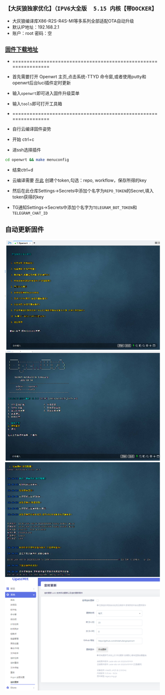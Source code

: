 ## `【大灰狼独家优化】（IPV6大全版  5.15 内核【带DOCKER】`

- 大灰狼编译库X86-R2S-R4S-MI等多系列全部适配OTA自动升级
- 默认IP地址：192.168.2.1
- 账户：root   密码：空
 
 ## [`固件下载地址`](https://github.com/shidahuilang/openwrt/releases/tag/AutoUpdate)

- ================================================================
- 首先需要打开 Openwrt 主页,点击系统-TTYD 命令窗,或者使用putty和openwrt后台luci插件定时更新 
- 输入`openwrt`即可进入固件升级菜单                            
- 输入`tools`即可打开工具箱                                    
- ================================================================

- 自行云编译固件姿势
- 开始 ctrl+c 
- 进ssh选择插件 
``` bash
cd openwrt && make menuconfig
```
- 结束ctrl+d

- 云编译需要 [在此](https://github.com/settings/tokens) 创建个token,勾选：repo, workflow，保存所得的key
- 然后在此仓库Settings->Secrets中添加个名字为```REPO_TOKEN```的Secret,填入token获得的key

- TG通知Settings->Secrets中添加个名字为```TELEGRAM_BOT_TOKEN```和```TELEGRAM_CHAT_ID```

## 自动更新固件
![img.png](img/img.png)
![img1.png](img/img1.png)
![img2.png](img/img2.png)
![img3.png](img/img3.png)



